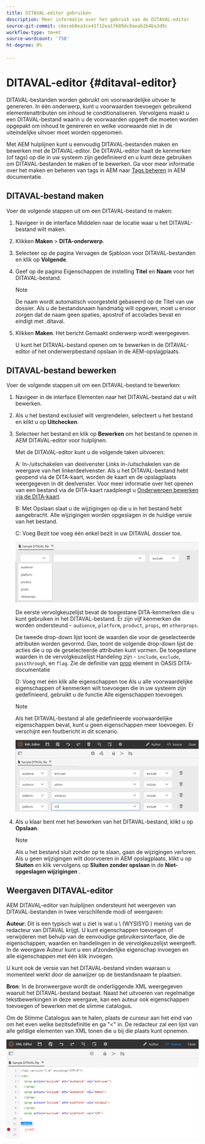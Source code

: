 ```yaml
---
title: DITAVAL-editor gebruiken
description: Meer informatie over het gebruik van de DITAVAL-editor
source-git-commit: c6eceb8ea3ce41f12ea1f689dc8aeab2b4ba3d9c
workflow-type: tm+mt
source-wordcount: '758'
ht-degree: 0%

---
```



# DITAVAL-editor {#ditaval-editor}

DITAVAL-bestanden worden gebruikt om voorwaardelijke uitvoer te genereren. In één onderwerp, kunt u voorwaarden toevoegen gebruikend elementenattributen om inhoud te conditionaliseren. Vervolgens maakt u een DITAVAL-bestand waarin u de voorwaarden opgeeft die moeten worden opgepakt om inhoud te genereren en welke voorwaarde niet in de uiteindelijke uitvoer moet worden opgenomen.

Met AEM hulplijnen kunt u eenvoudig DITAVAL-bestanden maken en bewerken met de DITAVAL-editor. De DITAVAL-editor haalt de kenmerken \(of tags\) op die in uw systeem zijn gedefinieerd en u kunt deze gebruiken om DITAVAL-bestanden te maken of te bewerken. Ga voor meer informatie over het maken en beheren van tags in AEM naar [Tags beheren](https://experienceleague.adobe.com/docs/experience-manager-cloud-service/sites/authoring/features/tags.html?lang=en) in AEM documentatie.

## DITAVAL-bestand maken

Voer de volgende stappen uit om een DITAVAL-bestand te maken:

1. Navigeer in de interface Middelen naar de locatie waar u het DITAVAL-bestand wilt maken.

1. Klikken **Maken** \> **DITA-onderwerp**.

1. Selecteer op de pagina Vervagen de Sjabloon voor DITAVAL-bestanden en klik op **Volgende**.

1. Geef op de pagina Eigenschappen de instelling **Titel** en **Naam** voor het DITAVAL-bestand.

   >[!NOTE]
   >
   > De naam wordt automatisch voorgesteld gebaseerd op de Titel van uw dossier. Als u de bestandsnaam handmatig wilt opgeven, moet u ervoor zorgen dat de naam geen spaties, apostrof of accolades bevat en eindigt met .ditaval.

1. Klikken **Maken**. Het bericht Gemaakt onderwerp wordt weergegeven.

   U kunt het DITAVAL-bestand openen om te bewerken in de DITAVAL-editor of het onderwerpbestand opslaan in de AEM-opslagplaats.


## DITAVAL-bestand bewerken

Voer de volgende stappen uit om een DITAVAL-bestand te bewerken:

1. Navigeer in de interface Elementen naar het DITAVAL-bestand dat u wilt bewerken.

1. Als u het bestand exclusief wilt vergrendelen, selecteert u het bestand en klikt u op **Uitchecken**.

1. Selecteer het bestand en klik op **Bewerken** om het bestand te openen in AEM DITAVAL-editor voor hulplijnen.

   Met de DITAVAL-editor kunt u de volgende taken uitvoeren:

   A: In-/uitschakelen van deelvenster Links in-/uitschakelen van de weergave van het linkerdeelvenster. Als u het DITAVAL-bestand hebt geopend via de DITA-kaart, worden de kaart en de opslagplaats weergegeven in dit deelvenster. Voor meer informatie over het openen van een bestand via de DITA-kaart raadpleegt u [Onderwerpen bewerken via de DITA-kaart](map-editor-advanced-map-editor.md#id17ACJ0F0FHS).

   B: Met Opslaan slaat u de wijzigingen op die u in het bestand hebt aangebracht. Alle wijzigingen worden opgeslagen in de huidige versie van het bestand.

   C: Voeg Bezit toe voeg één enkel bezit in uw DITAVAL dossier toe.

   ![](images/ditaval-editor-props.png)

   De eerste vervolgkeuzelijst bevat de toegestane DITA-kenmerken die u kunt gebruiken in het DITAVAL-bestand. Er zijn vijf kenmerken die worden ondersteund - `audience`, `platform`, `product`, `props`, en `otherprops`.

   De tweede drop-down lijst toont de waarden die voor de geselecteerde attributen worden gevormd. Dan, toont de volgende drop-down lijst de acties die u op de geselecteerde attributen kunt vormen. De toegestane waarden in de vervolgkeuzelijst Handeling zijn - `include`, `exclude`, `passthrough`, en `flag`. Zie de definitie van [prop](http://docs.oasis-open.org/dita/dita/v1.3/errata01/os/complete/part3-all-inclusive/langRef/ditaval/ditaval-prop.html#ditaval-prop) element in OASIS DITA-documentatie

   D: Voeg met één klik alle eigenschappen toe Als u alle voorwaardelijke eigenschappen of kenmerken wilt toevoegen die in uw systeem zijn gedefinieerd, gebruikt u de functie Alle eigenschappen toevoegen.

   >[!NOTE]
   >
   > Als het DITAVAL-bestand al alle gedefinieerde voorwaardelijke eigenschappen bevat, kunt u geen eigenschappen meer toevoegen. Er verschijnt een foutbericht in dit scenario.

   ![](images/ditaval-all-props.png)

1. Als u klaar bent met het bewerken van het DITAVAL-bestand, klikt u op **Opslaan**.

   >[!NOTE]
   >
   > Als u het bestand sluit zonder op te slaan, gaan de wijzigingen verloren. Als u geen wijzigingen wilt doorvoeren in AEM opslagplaats, klikt u op **Sluiten** en klik vervolgens op **Sluiten zonder opslaan** in de **Niet-opgeslagen wijzigingen** .


## Weergaven DITAVAL-editor

AEM DITAVAL-editor van hulplijnen ondersteunt het weergeven van DITAVAL-bestanden in twee verschillende modi of weergaven:

**Auteur**: Dit is een typisch wat u ziet is wat u \ (WYSISYG \) mening van de redacteur van DITAVAL krijgt. U kunt eigenschappen toevoegen of verwijderen met behulp van de eenvoudige gebruikersinterface, die de eigenschappen, waarden en handelingen in de vervolgkeuzelijst weergeeft. In de weergave Auteur kunt u een afzonderlijke eigenschap invoegen en alle eigenschappen met één klik invoegen.

U kunt ook de versie van het DITAVAL-bestand vinden waaraan u momenteel werkt door de aanwijzer op de bestandsnaam te plaatsen.

**Bron**: In de bronweergave wordt de onderliggende XML weergegeven waaruit het DITAVAL-bestand bestaat. Naast het uitvoeren van regelmatige tekstbewerkingen in deze weergave, kan een auteur ook eigenschappen toevoegen of bewerken met de slimme catalogus.

Om de Slimme Catalogus aan te halen, plaats de curseur aan het eind van om het even welke bezitsdefinitie en ga &quot;&lt;&quot; in. De redacteur zal een lijst van alle geldige elementen van XML tonen die u bij die plaats kunt opnemen.

![](images/ditaval-source-view.png)

